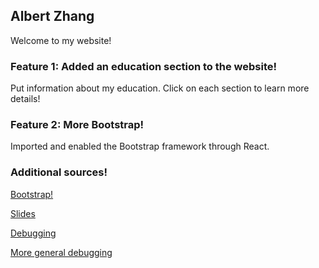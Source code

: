 ## Albert Zhang

Welcome to my website!

### Feature 1: Added an education section to the website!

Put information about my education. Click on each section to learn more details!


### Feature 2: More Bootstrap!

Imported and enabled the Bootstrap framework through React.

### Additional sources!

[Bootstrap!](https://getbootstrap.com/docs/4.5/getting-started/introduction/)

[Slides](https://docs.google.com/presentation/d/1oh3llAR5vgSbuqEPvy3DRqR5_g_0R8vaPrAOtXbyNU4/edit#slide=id.g5352cfbbb6_0_28)

[Debugging](https://stackoverflow.com/)

[More general debugging](https://www.google.com/)